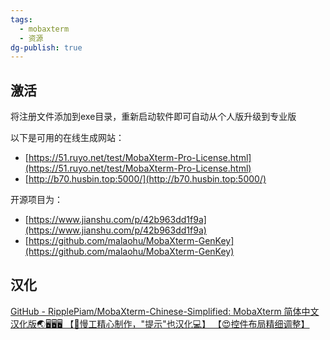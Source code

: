 ```yaml
---
tags:
  - mobaxterm
  - 资源
dg-publish: true
---
```

## 激活
将注册文件添加到exe目录，重新启动软件即可自动从个人版升级到专业版

以下是可用的在线生成网站：  
- [https://51.ruyo.net/test/MobaXterm-Pro-License.html](https://51.ruyo.net/test/MobaXterm-Pro-License.html)  
- [http://b70.husbin.top:5000/](http://b70.husbin.top:5000/)

开源项目为：  
- [https://www.jianshu.com/p/42b963dd1f9a](https://www.jianshu.com/p/42b963dd1f9a)  
- [https://github.com/malaohu/MobaXterm-GenKey](https://github.com/malaohu/MobaXterm-GenKey)
## 汉化
[GitHub - RipplePiam/MobaXterm-Chinese-Simplified: MobaXterm 简体中文汉化版🌏🖥🖥🖥 【💌慢工精心制作，"提示"也汉化💻】 【😍控件布局精细调整】](https://github.com/RipplePiam/MobaXterm-Chinese-Simplified)